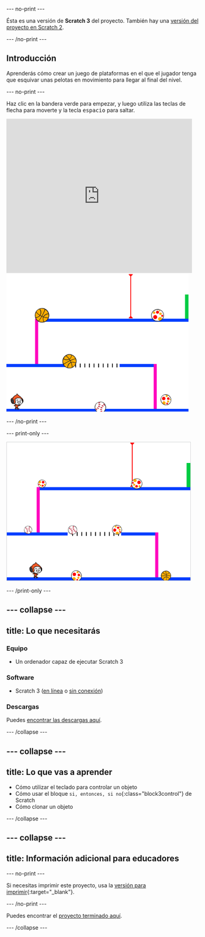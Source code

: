 --- no-print ---

Ésta es una versión de **Scratch 3** del proyecto. También hay una [versión del proyecto en Scratch 2](https://projects.raspberrypi.org/es-ES/projects/dodgeball-scratch2).

--- /no-print ---

## Introducción

Aprenderás cómo crear un juego de plataformas en el que el jugador tenga que esquivar unas pelotas en movimiento para llegar al final del nivel.

--- no-print ---

Haz clic en la bandera verde para empezar, y luego utiliza las teclas de flecha para moverte y la tecla <kbd>espacio</kbd> para saltar.

<div class="scratch-preview">
  <iframe allowtransparency="true" width="485" height="402" src="https://scratch.mit.edu/projects/embed/251809924/?autostart=false" frameborder="0" scrolling="no"></iframe>
  <img src="images/dodge-final.png">
</div>

--- /no-print ---

--- print-only ---

![partida de esquiva-pelotas en curso](images/dodgeball-showcase.png)

--- /print-only ---

--- collapse ---
---
title: Lo que necesitarás
---

### Equipo

+ Un ordenador capaz de ejecutar Scratch 3

### Software

+ Scratch 3 ([en línea](https://scratch.mit.edu/projects/editor/) o [sin conexión](https://scratch.mit.edu/download/))

### Descargas

Puedes [encontrar las descargas aquí](http://rpf.io/p/es-ES/dodgeball-go).

--- /collapse ---

--- collapse ---
---
title: Lo que vas a aprender
---

+ Cómo utilizar el teclado para controlar un objeto
+ Cómo usar el bloque `si, entonces, si no`{:class="block3control"} de Scratch
+ Cómo clonar un objeto

--- /collapse ---

--- collapse ---
---
title: Información adicional para educadores
---

--- no-print ---

Si necesitas imprimir este proyecto, usa la [versión para imprimir](https://projects.raspberrypi.org/es-ES/projects/dodgeball/print){:target="_blank"}.

--- /no-print ---

Puedes encontrar el [proyecto terminado aquí](http://rpf.io/p/es-ES/dodgeball-get).

--- /collapse ---